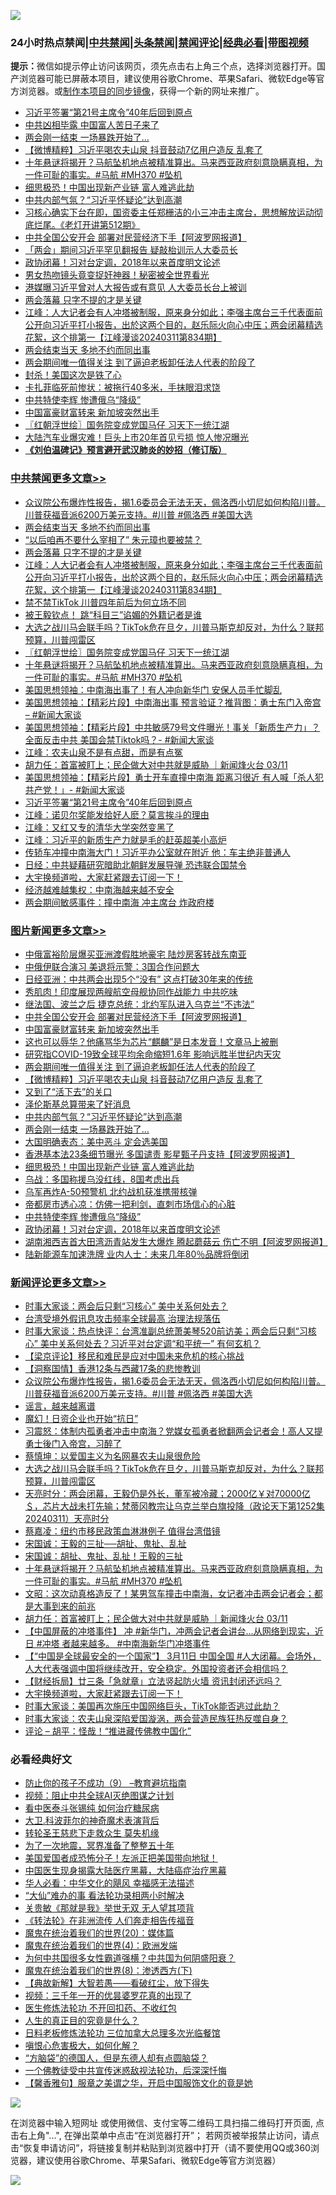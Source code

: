 ![](https://raw.githubusercontent.com/jsvpn/jsproxy/dev/64photo/fqnews-qr.jpg)

<div id="tt">
<h3>24小时热点禁闻|<a href="#%E4%B8%AD%E5%85%B1%E7%A6%81%E9%97%BB%E6%9B%B4%E5%A4%9A%E6%96%87%E7%AB%A0">中共禁闻</a>|<a href="#%E5%9B%BE%E7%89%87%E6%96%B0%E9%97%BB%E6%9B%B4%E5%A4%9A%E6%96%87%E7%AB%A0">头条禁闻</a>|<a href="#%E6%96%B0%E9%97%BB%E8%AF%84%E8%AE%BA%E6%9B%B4%E5%A4%9A%E6%96%87%E7%AB%A0">禁闻评论|<a href="#%E5%BF%85%E7%9C%8B%E7%BB%8F%E5%85%B8%E5%A5%BD%E6%96%87">经典必看</a>|<a href="https://fanb1.xyz/3" target="_blank">带图视频</a></h3>
<div><b>提示：</b>微信如提示停止访问该网页，须先点击右上角三个点，选择浏览器打开。国产浏览器可能已屏蔽本项目，建议使用谷歌Chrome、苹果Safari、微软Edge等官方浏览器。或<a href="%E5%88%B6%E4%BD%9Cgit%E7%A6%81%E9%97%BB%E9%95%9C%E5%83%8F.md">制作本项目的同步镜像</a>，获得一个新的网址来推广。</div>
<ul>

<li><a href="/cbnews/20240312/2011776.md">习近平签署“第21号主席令”40年后回到原点</a></li>
<li><a href="/baitai/20240312/2011784.md">中共凶相毕露 中国富人苦日子来了</a></li>
<li><a href="/topimagenews/20240312/2011824.md">两会刚一结束 一场暴跌开始了…</a></li>
<li><a href="/topimagenews/20240312/2011883.md">【微博精粹】习近平喝农夫山泉 抖音鼓动7亿用户造反 乱套了</a></li>
<li><a href="/comments/20240312/2011823.md">十年悬谜将揭开？马航坠机地点被精准算出。马来西亚政府刻意隐瞒真相，为一件可耻的事实。#马航 #MH370 #坠机</a></li>
<li><a href="/topimagenews/20240312/2011807.md">细思极恐！中国出现新产业链 富人难逃此劫</a></li>
<li><a href="/topimagenews/20240312/2011825.md">中共内部气氛？“习近平怀疑论”达到高潮</a></li>
<li><a href="/sohnews/20240312/2011986.md">习核心确实下台在即，国资委主任郑栅洁的小三冲击主席台，思想解放运动彻底烂尾。《老灯开讲第512期》</a></li>
<li><a href="/topimagenews/20240312/2011980.md">中共全国公安开会 部署对民营经济下手【阿波罗网报道】</a></li>
<li><a href="/headline/20240312/2011988.md">「两会」期间习近平罕见翻报告 疑敲枱训示人大委员长</a></li>
<li><a href="/topimagenews/20240312/2011774.md">政协闭幕！习对台定调，2018年以来首度明文论述</a></li>
<li><a href="/cnnews/20240312/2011782.md">男女热吻镜头竟变捉奸神器！秘密被全世界看光</a></li>
<li><a href="/headline/20240312/2012014.md">港媒曝习近平曾对人大报告或有意见 人大委员长台上被训</a></li>
<li><a href="/cbnews/20240312/2011960.md">两会落幕 只字不提的才是关键</a></li>
<li><a href="/cbnews/20240312/2011933.md">江峰：人大记者会有人冲塔被制服，原来身分如此；李强主席台三​​千代表面前公开向习近平打小报告，出於这两个目的，赵乐际火向心中压；两会闭幕精选花絮，这个排第一【江峰漫谈20240311第834期】</a></li>
<li><a href="/cbnews/20240312/2011985.md">两会结束当天 多地不约而同出事</a></li>
<li><a href="/topimagenews/20240312/2011900.md">两会期间唯一值得关注 到了逼迫老板卸任法人代表的阶段了</a></li>
<li><a href="/cnnews/20240312/2012007.md">封杀！美国这次是铁了心</a></li>
<li><a href="/cnnews/20240312/2011969.md">卡扎菲临死前惨状：被拖行40多米，手抹眼泪求饶</a></li>
<li><a href="/topimagenews/20240312/2011775.md">中共特使李辉 惨遭俄乌“降级”</a></li>
<li><a href="/topimagenews/20240312/2011965.md">中国富豪财富转来 新加坡突然出手</a></li>
<li><a href="/cbnews/20240312/2011831.md">〖红朝浮世绘〗国务院变成党国马仔 习天下一统江湖</a></li>
<li><a href="/cnnews/20240312/2012025.md">大陆汽车业爆灾难！巨头上市20年首见亏损 惊人惨况曝光</a></li>
<li><b><a href="/comments/20200207/1272816.md" target="_blank">《刘伯温碑记》预言避开武汉肺炎的妙招（修订版）</a></b></li>
</ul>
</div>

<div class="catlist">
<h3><a href="/cbnews/" target="_blank">中共禁闻</a><span><a href="/cbnews/" target="_blank" rel="nofollow">更多文章>></a></span></h3>
<ul>
<li><a href="/comments/20240312/2012049.md" target="_blank">众议院公布爆炸性报告，揭1.6委员会无法无天，佩洛西小切尼如何构陷川普。川普获福音派6200万美元支持。#川普 #佩洛西 #美国大选</a></li>
<li><a href="/cbnews/20240312/2011985.md" target="_blank">两会结束当天 多地不约而同出事</a></li>
<li><a href="/cbnews/20240312/2011981.md" target="_blank">“以后咱再不要什么宰相了” 朱元璋也要被禁？</a></li>
<li><a href="/cbnews/20240312/2011960.md" target="_blank">两会落幕 只字不提的才是关键</a></li>
<li><a href="/cbnews/20240312/2011933.md" target="_blank">江峰：人大记者会有人冲塔被制服，原来身分如此；李强主席台三​​千代表面前公开向习近平打小报告，出於这两个目的，赵乐际火向心中压；两会闭幕精选花絮，这个排第一【江峰漫谈20240311第834期】</a></li>
<li><a href="/cbnews/20240312/2011918.md" target="_blank">禁不禁TikTok 川普四年前后为何立场不同</a></li>
<li><a href="/cbnews/20240312/2011884.md" target="_blank">被王毅钦点！ 跳“科目三”谄媚的外籍记者是谁</a></li>
<li><a href="/comments/20240312/2011874.md" target="_blank">大选之战川马会联手吗？TikTok危在旦夕，川普马斯克却反对，为什么？联邦预算，川普闯雷区</a></li>
<li><a href="/cbnews/20240312/2011831.md" target="_blank">〖红朝浮世绘〗国务院变成党国马仔 习天下一统江湖</a></li>
<li><a href="/comments/20240312/2011823.md" target="_blank">十年悬谜将揭开？马航坠机地点被精准算出。马来西亚政府刻意隐瞒真相，为一件可耻的事实。#马航 #MH370 #坠机</a></li>
<li><a href="/cbnews/20240312/2011820.md" target="_blank">美国思想领袖：中南海出事了！有人冲向新华门 安保人员手忙脚乱</a></li>
<li><a href="/cbnews/20240312/2011814.md" target="_blank">美国思想领袖：【精彩片段】中南海出事 预言验证？推背图：勇士东门入帝宫 &#8211; #新闻大家谈</a></li>
<li><a href="/cbnews/20240312/2011806.md" target="_blank">美国思想领袖：【精彩片段】中共敏感79号文件曝光！事关「新质生产力」？全面反击中共 美国会禁Tiktok吗？- #新闻大家谈</a></li>
<li><a href="/cbnews/20240312/2011805.md" target="_blank">江峰：农夫山泉不是有点甜，而是有点冤</a></li>
<li><a href="/comments/20240312/2011804.md" target="_blank">胡力任：首富被盯上；民企做大对中共就是威胁 ｜新闻烽火台 03/11</a></li>
<li><a href="/cbnews/20240312/2011787.md" target="_blank">美国思想领袖：【精彩片段】勇士开车直撞中南海 距离习很近 有人喊「杀人犯共产党！」- #新闻大家谈</a></li>
<li><a href="/cbnews/20240312/2011776.md" target="_blank">习近平签署“第21号主席令”40年后回到原点</a></li>
<li><a href="/cbnews/20240312/2011772.md" target="_blank">江峰：诺贝尔奖能发给好人麽？莫言挨斗的理由</a></li>
<li><a href="/cbnews/20240312/2011756.md" target="_blank">江峰：又红又专的清华大学突然变黑了</a></li>
<li><a href="/cbnews/20240312/2011728.md" target="_blank">江峰：习近平的新质生产力就是毛的赶英超美小高炉</a></li>
<li><a href="/cbnews/20240312/2011707.md" target="_blank">传轿车冲撞中南海大门！习近平办公室就在附近 他：车主绝非普通人</a></li>
<li><a href="/cbnews/20240312/2011705.md" target="_blank">日经：中共疑藉研究暗助北朝鲜发展导弹 恐违联合国禁令</a></li>
<li><a href="/comments/20240311/2011701.md" target="_blank">大宇换频道啦，大家赶紧跟去订阅一下！</a></li>
<li><a href="/cbnews/20240311/2011698.md" target="_blank">经济越难越集权：中南海越来越不安全</a></li>
<li><a href="/cbnews/20240311/2011652.md" target="_blank">两会期间敏感事件：撞中南海 冲主席台 炸政府楼</a></li>

</ul>
</div>
<div class="catlist">
<h3><a href="/topimagenews/" target="_blank">图片新闻</a><span><a href="/topimagenews/" target="_blank" rel="nofollow">更多文章>></a></span></h3>
<ul>
<li><a href="/topimagenews/20240312/2012134.md" target="_blank">中俄富裕阶层爆买亚洲渡假胜地豪宅 陆炒房客转战东南亚</a></li>
<li><a href="/topimagenews/20240312/2012037.md" target="_blank">中俄伊联合演习 美退将示警：3国合作问题大</a></li>
<li><a href="/topimagenews/20240312/2012036.md" target="_blank">日经亚洲：中共两会出现5个“没有” 这点打破30年来的传统</a></li>
<li><a href="/topimagenews/20240312/2012035.md" target="_blank">秀肌肉！印度展现两艘航空母舰协同作战能力 中共吃味</a></li>
<li><a href="/topimagenews/20240312/2012022.md" target="_blank">继法国、波兰之后 捷克总统：北约军队进入乌克兰“不违法”</a></li>
<li><a href="/topimagenews/20240312/2011980.md" target="_blank">中共全国公安开会 部署对民营经济下手【阿波罗网报道】</a></li>
<li><a href="/topimagenews/20240312/2011965.md" target="_blank">中国富豪财富转来 新加坡突然出手</a></li>
<li><a href="/topimagenews/20240312/2011959.md" target="_blank">这也可以辱华？他痛骂华为芯片“麒麟”是日本发音！文章马上被删</a></li>
<li><a href="/topimagenews/20240312/2011958.md" target="_blank">研究指COVID-19致全球平均余命缩短1.6年 影响远胜半世纪内天灾</a></li>
<li><a href="/topimagenews/20240312/2011900.md" target="_blank">两会期间唯一值得关注 到了逼迫老板卸任法人代表的阶段了</a></li>
<li><a href="/topimagenews/20240312/2011883.md" target="_blank">【微博精粹】习近平喝农夫山泉 抖音鼓动7亿用户造反 乱套了</a></li>
<li><a href="/topimagenews/20240312/2011827.md" target="_blank">又到了“活下去”的关口</a></li>
<li><a href="/topimagenews/20240312/2011826.md" target="_blank">泽伦斯基总算带来了好消息</a></li>
<li><a href="/topimagenews/20240312/2011825.md" target="_blank">中共内部气氛？“习近平怀疑论”达到高潮</a></li>
<li><a href="/topimagenews/20240312/2011824.md" target="_blank">两会刚一结束 一场暴跌开始了…</a></li>
<li><a href="/topimagenews/20240312/2011822.md" target="_blank">大国明确表态：美中恶斗 定会选美国</a></li>
<li><a href="/topimagenews/20240312/2011816.md" target="_blank">香港基本法23条细节曝光 多国谴责 影星甄子丹支持【阿波罗网报道】</a></li>
<li><a href="/topimagenews/20240312/2011807.md" target="_blank">细思极恐！中国出现新产业链 富人难逃此劫</a></li>
<li><a href="/topimagenews/20240312/2011789.md" target="_blank">乌战：多国称援乌没红线，8国考虑出兵</a></li>
<li><a href="/topimagenews/20240312/2011788.md" target="_blank">乌军再炸A-50预警机 北约战机获准携带核弹</a></li>
<li><a href="/topimagenews/20240312/2011781.md" target="_blank">帝都房市透心凉：仿佛一把利剑，直刺市场信心的心脏</a></li>
<li><a href="/topimagenews/20240312/2011775.md" target="_blank">中共特使李辉 惨遭俄乌“降级”</a></li>
<li><a href="/topimagenews/20240312/2011774.md" target="_blank">政协闭幕！习对台定调，2018年以来首度明文论述</a></li>
<li><a href="/topimagenews/20240311/2011681.md" target="_blank">湖南湘西吉首大田湾沥青站发生大爆炸 腾起蘑菇云 伤亡不明【阿波罗网报道】</a></li>
<li><a href="/topimagenews/20240311/2011653.md" target="_blank">陆新能源车加速洗牌 业内人士：未来几年80％品牌将倒闭</a></li>

</ul>
</div>
<div class="catlist">
<h3><a href="/comments/" target="_blank">新闻评论</a><span><a href="/comments/" target="_blank" rel="nofollow">更多文章>></a></span></h3>
<ul>
<li><a href="/comments/20240312/2012128.md" target="_blank">时事大家谈：两会后只剩“习核心” 美中关系何处去？</a></li>
<li><a href="/comments/20240312/2012127.md" target="_blank">台湾受境外假讯息攻击频率全球最高 治理法规落伍</a></li>
<li><a href="/comments/20240312/2012116.md" target="_blank">时事大家谈：热点快评：台湾准副总统萧美琴520前访美；两会后只剩“习核心” 美中关系何处去？习近平对台定调“和平统一” 有何玄机？</a></li>
<li><a href="/comments/20240312/2012072.md" target="_blank">【梁京评论】移民和难民是应对中国未来危机的核心挑战</a></li>
<li><a href="/comments/20240312/2012067.md" target="_blank">【洞察国情】香港12条与西藏17条的悲惨教训</a></li>
<li><a href="/comments/20240312/2012049.md" target="_blank">众议院公布爆炸性报告，揭1.6委员会无法无天，佩洛西小切尼如何构陷川普。川普获福音派6200万美元支持。#川普 #佩洛西 #美国大选</a></li>
<li><a href="/comments/20240312/2011994.md" target="_blank">谣言，越来越离谱</a></li>
<li><a href="/comments/20240312/2011935.md" target="_blank">魔幻！日资企业也开始“抗日”</a></li>
<li><a href="/comments/20240312/2011899.md" target="_blank">习震怒：体制内孤勇者冲击中南海？党媒女孤勇者掀翻两会记者会！高人又提勇士後门入帝宫，习醉了</a></li>
<li><a href="/comments/20240312/2011885.md" target="_blank">蔡慎坤：以爱国主义为名网暴农夫山泉很危险</a></li>
<li><a href="/comments/20240312/2011874.md" target="_blank">大选之战川马会联手吗？TikTok危在旦夕，川普马斯克却反对，为什么？联邦预算，川普闯雷区</a></li>
<li><a href="/comments/20240312/2011858.md" target="_blank">天亮时分：两会闭幕，王毅仍是外长，董军被冷藏；2000亿￥对70000亿＄，芯片大战未打先输；梵蒂冈教宗让乌克兰举白旗投降（政论天下第1252集 20240311）天亮时分</a></li>
<li><a href="/comments/20240312/2011837.md" target="_blank">蔡嘉凌：纽约市移民政策血淋淋例子 值得台湾借镜</a></li>
<li><a href="/comments/20240312/2011836.md" target="_blank">宋国诚：王毅的三扯──胡扯、鬼扯、乱扯</a></li>
<li><a href="/comments/20240312/2011835.md" target="_blank">宋国诚：胡扯、鬼扯、乱扯！王毅的三扯</a></li>
<li><a href="/comments/20240312/2011823.md" target="_blank">十年悬谜将揭开？马航坠机地点被精准算出。马来西亚政府刻意隐瞒真相，为一件可耻的事实。#马航 #MH370 #坠机</a></li>
<li><a href="/comments/20240312/2011815.md" target="_blank">文昭：这次动真格造反了！某男驾车撞击中南海，女记者冲击两会记者会；都是大事到来的前兆</a></li>
<li><a href="/comments/20240312/2011804.md" target="_blank">胡力任：首富被盯上；民企做大对中共就是威胁 ｜新闻烽火台 03/11</a></li>
<li><a href="/comments/20240312/2011771.md" target="_blank">【中国屏蔽的冲塔事件】 冲 #新华门，冲两会记者会讲台…从网络到现实，近日 #冲塔 者越来越多。 #中南海新华门冲塔事件</a></li>
<li><a href="/comments/20240312/2011749.md" target="_blank">【“中国是全球最安全的一个国家”】 3月11日 中国全国 #人大闭幕。会场外，人大代表强调中国将继续改开，安全稳定。外国投资者还会相信吗？</a></li>
<li><a href="/comments/20240312/2011733.md" target="_blank">【财经拆局】廿三条「急就章」立法竖起防火墙 资讯封闭还远吗？</a></li>
<li><a href="/comments/20240311/2011701.md" target="_blank">大宇换频道啦，大家赶紧跟去订阅一下！</a></li>
<li><a href="/comments/20240311/2011694.md" target="_blank">时事大家谈：美国再次施压中国网络巨头，TikTok能否逃过此劫？</a></li>
<li><a href="/comments/20240311/2011693.md" target="_blank">时事大家谈：农夫山泉深陷爱国漩涡，两会营造民族狂热反噬自身？</a></li>
<li><a href="/comments/20240311/2011686.md" target="_blank">评论 &#8211; 胡平：怪哉！“推进藏传佛教中国化”</a></li>

</ul>
</div>

<div class="catlist">
<h3>必看经典好文</h3>
<ul>
<li><a href="/comments/20230924/1938058.md" target="_blank">防止你的孩子不成功（9） &#8211;教育避坑指南</a></li>
<li><a href="/comments/20201221/1451945.md" target="_blank">视频：阻止中共全球AI灭绝图谋之计划</a></li>
<li><a href="/comments/20230423/1875655.md" target="_blank">看中医泰斗张锡纯 如何治疗糖尿病</a></li>
<li><a href="/ccpdope/20220710/1756358.md" target="_blank">大卫.科波菲尔的神奇魔术表演背后</a></li>
<li><a href="/health/20141127/823595.md" target="_blank">转轮圣王慈悲下走救众生 莫失机缘</a></li>
<li><a href="/cbnews/20200309/948043.md" target="_blank">为了一次地震，冥界准备了整整五十年</a></li>
<li><a href="/sohnews/20230904/1929011.md" target="_blank">美国爱国者成恐怖分子！左派正把美国带向地狱！</a></li>
<li><a href="/comments/20230815/1920336.md" target="_blank">中国医生现身揭露大陆医疗黑幕，大陆癌症治疗黑幕</a></li>
<li><a href="/comments/20220220/1694796.md" target="_blank">华人必看：中华文化的飓风 幸福感无法描述</a></li>
<li><a href="/cbnews/20210428/1535533.md" target="_blank">“大仙”难办的事  看法轮功录相两小时解决</a></li>
<li><a href="/topimagenews/20170331/738673.md" target="_blank">关贵敏《那就是我》举世无双 无人望其项背</a></li>
<li><a href="/comments/20210509/1542786.md" target="_blank">《转法轮》在非洲流传 人们奔走相告传福音</a></li>
<li><a href="/comments/20180725/976787.md" target="_blank">魔鬼在统治着我们的世界(20)：媒体篇</a></li>
<li><a href="/topimagenews/20180522/946266.md" target="_blank">魔鬼在统治着我们的世界(4)：欧洲发端</a></li>
<li><a href="/comments/20240126/1992850.md" target="_blank">为何中共国很多女性霸道强横？中共国为何阴盛阳衰？</a></li>
<li><a href="/topimagenews/20180527/948714.md" target="_blank">魔鬼在统治着我们的世界(8)：渗透西方(下)</a></li>
<li><a href="/comments/20201217/1449706.md" target="_blank">【典故新解】大智若愚——看破红尘，放下得失</a></li>
<li><a href="/aomi/qiwen/20151223/484507.md" target="_blank">视频：三千年一开的优昙婆罗花真的出现了</a></li>
<li><a href="/cbnews/20211114/1652055.md" target="_blank">医生修炼法轮功 不开回扣药、不收红包</a></li>
<li><a href="/comments/20220717/1759493.md" target="_blank">人生的真正目的究竟是什么？</a></li>
<li><a href="/comments/20200531/1337359.md" target="_blank">日料老板修炼法轮功 三位加拿大总理多次光临餐馆</a></li>
<li><a href="/tculture/20231002/1941287.md" target="_blank">嗔恨心危害极大，如何化解？</a></li>
<li><a href="/comments/20220129/1685716.md" target="_blank">“方脑袋”的德国人，但是东德人却有点圆脑袋？</a></li>
<li><a href="/bannedvideo/20210124/1473946.md" target="_blank">一个佛教徒受中共宣传迷惑敌视法轮功，后深深忏悔</a></li>
<li><a href="/bannedvideo/20201203/1441331.md" target="_blank">【馨香雅句】服章之美谓之华，开启中国服饰文化的竟是她</a></li>

</ul>
</div>

![](https://raw.githubusercontent.com/jsvpn/jsproxy/dev/64photo/fqnews-qr.jpg)

在浏览器中输入短网址 或使用微信、支付宝等二维码工具扫描二维码打开页面, 点击右上角"...", 在弹出菜单中点击“在浏览器打开”； 若网页被举报禁止访问，请点击“恢复申请访问”，将链接复制并粘贴到浏览器中打开（请不要使用QQ或360浏览器，建议使用谷歌Chrome、苹果Safari、微软Edge等官方浏览器）

![](https://raw.githubusercontent.com/jsvpn/jsproxy/dev/64photo/wx.jpg)